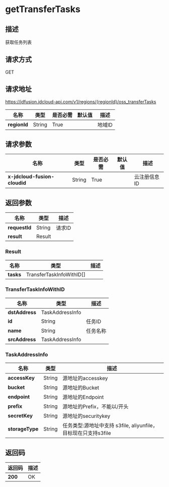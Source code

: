 # getTransferTasks


## 描述
获取任务列表

## 请求方式
GET

## 请求地址
https://jdfusion.jdcloud-api.com/v1/regions/{regionId}/oss_transferTasks

|名称|类型|是否必需|默认值|描述|
|---|---|---|---|---|
|**regionId**|String|True| |地域ID|

## 请求参数
|名称|类型|是否必需|默认值|描述|
|---|---|---|---|---|
|**x-jdcloud-fusion-cloudid**|String|True| |云注册信息ID|


## 返回参数
|名称|类型|描述|
|---|---|---|
|**requestId**|String|请求ID|
|**result**|Result| |

### Result
|名称|类型|描述|
|---|---|---|
|**tasks**|TransferTaskInfoWithID[]| |
### TransferTaskInfoWithID
|名称|类型|描述|
|---|---|---|
|**dstAddress**|TaskAddressInfo| |
|**id**|String|任务ID|
|**name**|String|任务名称|
|**srcAddress**|TaskAddressInfo| |
### TaskAddressInfo
|名称|类型|描述|
|---|---|---|
|**accessKey**|String|源地址的accesskey|
|**bucket**|String|源地址的Bucket|
|**endpoint**|String|源地址的Endpoint|
|**prefix**|String|源地址的Prefix，不能以/开头|
|**secretKey**|String|源地址的securitykey|
|**storageType**|String|任务类型:源地址中支持 s3file, aliyunfile，目标现在只支持s3file|

## 返回码
|返回码|描述|
|---|---|
|**200**|OK|
